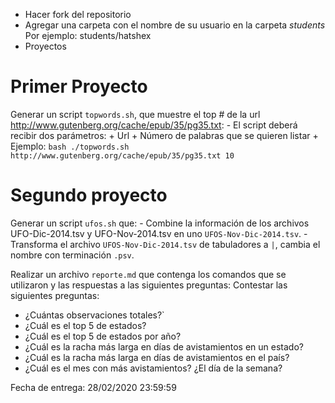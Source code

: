 
- Hacer fork del repositorio
- Agregar una carpeta con el nombre de su usuario en la carpeta *students*
  Por ejemplo:
        students/hatshex
- Proyectos

Primer Proyecto
=========================================
  Generar un script `topwords.sh`, que muestre el top # de la url http://www.gutenberg.org/cache/epub/35/pg35.txt:
    - El script deberá recibir dos parámetros:
      + Url
      + Número de palabras que se quieren listar
      + Ejemplo:
      ```
        bash ./topwords.sh http://www.gutenberg.org/cache/epub/35/pg35.txt 10
      ```
    

Segundo proyecto
=========================================
  Generar un script `ufos.sh` que:
    - Combine la información de los archivos UFO-Dic-2014.tsv y UFO-Nov-2014.tsv en uno `UFOS-Nov-Dic-2014.tsv`.
    - Transforma el archivo `UFOS-Nov-Dic-2014.tsv` de tabuladores a `|`, cambia el nombre con terminación `.psv`.

Realizar un archivo `reporte.md` que contenga los comandos que se utilizaron y las respuestas a las siguientes preguntas:
Contestar las siguientes preguntas:
- ¿Cuántas observaciones totales?`
- ¿Cuál es el top 5 de estados?
- ¿Cuál es el top 5 de estados por año?
- ¿Cuál es la racha más larga en días de avistamientos en un estado?
- ¿Cuál es la racha más larga en días de avistamientos en el país?
- ¿Cuál es el mes con más avistamientos? ¿El día de la semana?
  
  
Fecha de entrega:
28/02/2020 23:59:59